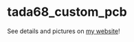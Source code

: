 # tada68_custom_pcb
See details and pictures on [my website](https://abhaycashikar.github.io/keyboard_pcb.html)!
